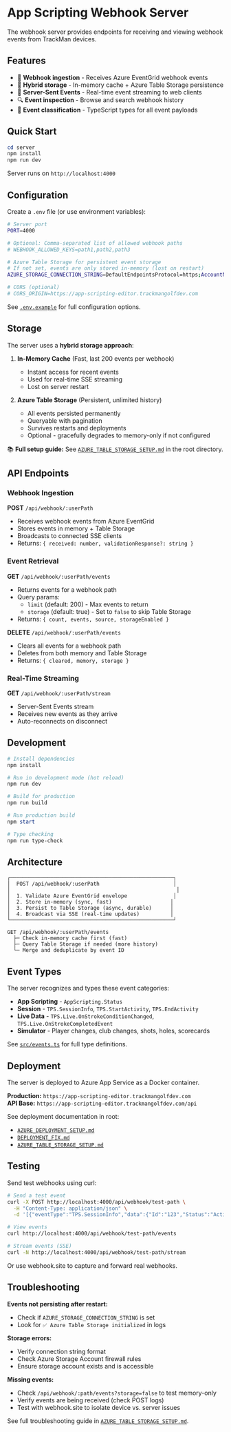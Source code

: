 # App Scripting Webhook Server

The webhook server provides endpoints for receiving and viewing webhook events from TrackMan devices.

## Features

- 🔗 **Webhook ingestion** - Receives Azure EventGrid webhook events
- 💾 **Hybrid storage** - In-memory cache + Azure Table Storage persistence
- 📡 **Server-Sent Events** - Real-time event streaming to web clients
- 🔍 **Event inspection** - Browse and search webhook history
- 🎯 **Event classification** - TypeScript types for all event payloads

## Quick Start

```powershell
cd server
npm install
npm run dev
```

Server runs on `http://localhost:4000`

## Configuration

Create a `.env` file (or use environment variables):

```bash
# Server port
PORT=4000

# Optional: Comma-separated list of allowed webhook paths
# WEBHOOK_ALLOWED_KEYS=path1,path2,path3

# Azure Table Storage for persistent event storage
# If not set, events are only stored in-memory (lost on restart)
AZURE_STORAGE_CONNECTION_STRING=DefaultEndpointsProtocol=https;AccountName=...

# CORS (optional)
# CORS_ORIGIN=https://app-scripting-editor.trackmangolfdev.com
```

See [`.env.example`](./.env.example) for full configuration options.

## Storage

The server uses a **hybrid storage approach**:

1. **In-Memory Cache** (Fast, last 200 events per webhook)
   - Instant access for recent events
   - Used for real-time SSE streaming
   - Lost on server restart

2. **Azure Table Storage** (Persistent, unlimited history)
   - All events persisted permanently
   - Queryable with pagination
   - Survives restarts and deployments
   - Optional - gracefully degrades to memory-only if not configured

📚 **Full setup guide:** See [`AZURE_TABLE_STORAGE_SETUP.md`](../AZURE_TABLE_STORAGE_SETUP.md) in the root directory.

## API Endpoints

### Webhook Ingestion

**POST** `/api/webhook/:userPath`
- Receives webhook events from Azure EventGrid
- Stores events in memory + Table Storage
- Broadcasts to connected SSE clients
- Returns: `{ received: number, validationResponse?: string }`

### Event Retrieval

**GET** `/api/webhook/:userPath/events`
- Returns events for a webhook path
- Query params:
  - `limit` (default: 200) - Max events to return
  - `storage` (default: true) - Set to `false` to skip Table Storage
- Returns: `{ count, events, source, storageEnabled }`

**DELETE** `/api/webhook/:userPath/events`
- Clears all events for a webhook path
- Deletes from both memory and Table Storage
- Returns: `{ cleared, memory, storage }`

### Real-Time Streaming

**GET** `/api/webhook/:userPath/stream`
- Server-Sent Events stream
- Receives new events as they arrive
- Auto-reconnects on disconnect

## Development

```powershell
# Install dependencies
npm install

# Run in development mode (hot reload)
npm run dev

# Build for production
npm run build

# Run production build
npm start

# Type checking
npm run type-check
```

## Architecture

```
┌─────────────────────────────────────────────────────┐
│  POST /api/webhook/:userPath                        │
│                                                      │
│  1. Validate Azure EventGrid envelope               │
│  2. Store in-memory (sync, fast)                   │
│  3. Persist to Table Storage (async, durable)      │
│  4. Broadcast via SSE (real-time updates)          │
└─────────────────────────────────────────────────────┘

GET /api/webhook/:userPath/events
  ├─ Check in-memory cache first (fast)
  ├─ Query Table Storage if needed (more history)
  └─ Merge and deduplicate by event ID
```

## Event Types

The server recognizes and types these event categories:

- **App Scripting** - `AppScripting.Status`
- **Session** - `TPS.SessionInfo`, `TPS.StartActivity`, `TPS.EndActivity`
- **Live Data** - `TPS.Live.OnStrokeConditionChanged`, `TPS.Live.OnStrokeCompletedEvent`
- **Simulator** - Player changes, club changes, shots, holes, scorecards

See [`src/events.ts`](./src/events.ts) for full type definitions.

## Deployment

The server is deployed to Azure App Service as a Docker container.

**Production:** `https://app-scripting-editor.trackmangolfdev.com`  
**API Base:** `https://app-scripting-editor.trackmangolfdev.com/api`

See deployment documentation in root:
- [`AZURE_DEPLOYMENT_SETUP.md`](../AZURE_DEPLOYMENT_SETUP.md)
- [`DEPLOYMENT_FIX.md`](../DEPLOYMENT_FIX.md)
- [`AZURE_TABLE_STORAGE_SETUP.md`](../AZURE_TABLE_STORAGE_SETUP.md)

## Testing

Send test webhooks using curl:

```bash
# Send a test event
curl -X POST http://localhost:4000/api/webhook/test-path \
  -H "Content-Type: application/json" \
  -d '[{"eventType":"TPS.SessionInfo","data":{"Id":"123","Status":"Active"}}]'

# View events
curl http://localhost:4000/api/webhook/test-path/events

# Stream events (SSE)
curl -N http://localhost:4000/api/webhook/test-path/stream
```

Or use webhook.site to capture and forward real webhooks.

## Troubleshooting

**Events not persisting after restart:**
- Check if `AZURE_STORAGE_CONNECTION_STRING` is set
- Look for `✅ Azure Table Storage initialized` in logs

**Storage errors:**
- Verify connection string format
- Check Azure Storage Account firewall rules
- Ensure storage account exists and is accessible

**Missing events:**
- Check `/api/webhook/:path/events?storage=false` to test memory-only
- Verify events are being received (check POST logs)
- Test with webhook.site to isolate device vs. server issues

See full troubleshooting guide in [`AZURE_TABLE_STORAGE_SETUP.md`](../AZURE_TABLE_STORAGE_SETUP.md).
